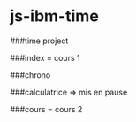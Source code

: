 # js-ibm-time

###time project

###index = cours 1

###chrono

###calculatrice => mis en pause

###cours = cours 2
